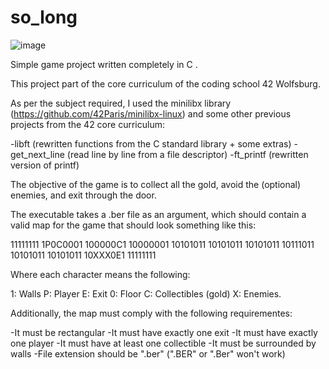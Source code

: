 # so_long

![image](https://user-images.githubusercontent.com/26860329/186975678-41fd5f18-ddf4-40fe-a708-8d5b1238203a.png)


Simple game project written completely in C .

This project part of the core curriculum of the coding school 42 Wolfsburg.

As per the subject required, I used the minilibx library (https://github.com/42Paris/minilibx-linux) and some other previous projects from the 42 core curriculum:

-libft (rewritten functions from the C standard library + some extras)
-get_next_line (read line by line from a file descriptor)
-ft_printf (rewritten version of printf)

The objective of the game is to collect all the gold, avoid the (optional) enemies, and exit through the door.

The executable takes a .ber file as an argument, which should contain a valid map for the game that should look something like this:

11111111
1P0C0001
100000C1
10000001
10101011
10101011
10101011
10111011
10101011
10101011
10XXX0E1
11111111

Where each character means the following:

1: Walls
P: Player
E: Exit
0: Floor
C: Collectibles (gold)
X: Enemies.

Additionally, the map must comply with the following requirementes:

-It must be rectangular
-It must have exactly one exit
-It must have exactly one player
-It must have at least one collectible
-It must be surrounded by walls
-File extension should be ".ber" (".BER" or ".Ber" won't work)
